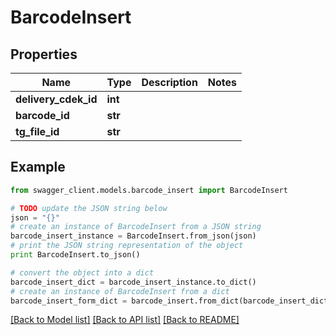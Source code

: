 # BarcodeInsert


## Properties
Name | Type | Description | Notes
------------ | ------------- | ------------- | -------------
**delivery_cdek_id** | **int** |  | 
**barcode_id** | **str** |  | 
**tg_file_id** | **str** |  | 

## Example

```python
from swagger_client.models.barcode_insert import BarcodeInsert

# TODO update the JSON string below
json = "{}"
# create an instance of BarcodeInsert from a JSON string
barcode_insert_instance = BarcodeInsert.from_json(json)
# print the JSON string representation of the object
print BarcodeInsert.to_json()

# convert the object into a dict
barcode_insert_dict = barcode_insert_instance.to_dict()
# create an instance of BarcodeInsert from a dict
barcode_insert_form_dict = barcode_insert.from_dict(barcode_insert_dict)
```
[[Back to Model list]](../README.md#documentation-for-models) [[Back to API list]](../README.md#documentation-for-api-endpoints) [[Back to README]](../README.md)
